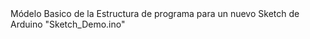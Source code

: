 <html>
  <head>
    <title>
      Sketch_Demo
    </title>
  </head>
  <body>
    Módelo Basico de la Estructura de programa para un nuevo Sketch de Arduino
    "Sketch_Demo.ino"
  </body>
</html>

